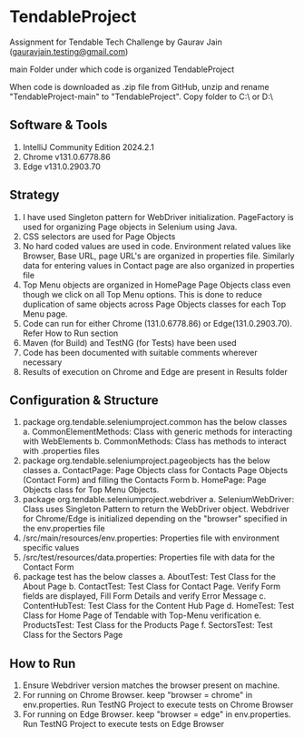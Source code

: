 # TendableProject
Assignment for Tendable Tech Challenge by Gaurav Jain (gauravjain.testing@gmail.com)

main Folder under which code is organized
TendableProject

When code is downloaded as .zip file from GitHub, unzip and rename "TendableProject-main" to "TendableProject". Copy folder to C:\ or D:\

## Software & Tools
1. IntelliJ Community Edition 2024.2.1
2. Chrome v131.0.6778.86
3. Edge v131.0.2903.70

## Strategy
1. I have used Singleton pattern for WebDriver initialization. PageFactory is used for organizing Page objects in Selenium using Java.
2. CSS selectors are used for Page Objects
3. No hard coded values are used in code. Environment related values like Browser, Base URL, page URL's are organized in properties file. Similarly data for entering values in Contact page are also organized in properties file
4. Top Menu objects are organized in HomePage Page Objects class even though we click on all Top Menu options. This is done to reduce duplication of same objects across Page Objects classes for each Top Menu page. 
4. Code can run for either Chrome (131.0.6778.86) or Edge(131.0.2903.70). Refer How to Run section
5. Maven (for Build) and TestNG (for Tests) have been used
6. Code has been documented with suitable comments wherever necessary
7. Results of execution on Chrome and Edge are present in Results folder

## Configuration & Structure
1. package org.tendable.seleniumproject.common has the below classes
   a. CommonElementMethods: Class with generic methods for interacting with WebElements
   b. CommonMethods: Class has methods to interact with .properties files
2. package org.tendable.seleniumproject.pageobjects has the below classes
   a. ContactPage: Page Objects class for Contacts Page Objects (Contact Form) and filling the Contacts Form
   b. HomePage: Page Objects class for Top Menu Objects.
3. package org.tendable.seleniumproject.webdriver
   a. SeleniumWebDriver: Class uses Singleton Pattern to return the WebDriver object. Webdriver for Chrome/Edge is initialized depending on the "browser" specified in the env.properties file
4. /src/main/resources/env.properties: Properties file with environment specific values
5. /src/test/resources/data.properties: Properties file with data for the Contact Form
6. package test has the below classes
   a. AboutTest: Test Class for the About Page
   b. ContactTest: Test Class for Contact Page. Verify Form fields are displayed, Fill Form Details and verify Error Message
   c. ContentHubTest: Test Class for the Content Hub Page
   d. HomeTest: Test Class for Home Page of Tendable with Top-Menu verification
   e. ProductsTest: Test Class for the Products Page
   f. SectorsTest: Test Class for the Sectors Page

## How to Run
1. Ensure Webdriver version matches the browser present on machine.
2. For running on Chrome Browser. keep "browser = chrome" in env.properties. Run TestNG Project to execute tests on Chrome Browser
3. For running on Edge Browser. keep "browser = edge" in env.properties. Run TestNG Project to execute tests on Edge Browser
